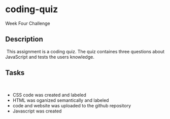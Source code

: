 # coding-quiz

Week Four Challenge
​
## Description
​
This assignment is a coding quiz. The quiz containes three questions about JavaScript and tests the users knowledge. 
​
## Tasks 
​
- CSS code was created and labeled
- HTML was oganized semantically and labeled
- code and website was uploaded to the github repository
- Javascript was created 
​
​
​
